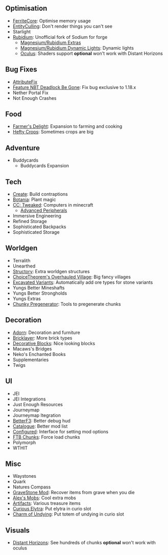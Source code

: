 ## Optimisation

- [FerriteCore](https://modrinth.com/mod/ferrite-core): Optimise memory usage
- [EntityCulling](https://modrinth.com/mod/entityculling): Don't render things
  you can't see
- Starlight
- [Rubidium](https://www.curseforge.com/minecraft/mc-mods/rubidium): Unofficial
  fork of Sodium for forge
  - [Magnesium/Rubidium Extras](https://www.curseforge.com/minecraft/mc-mods/magnesium-extras)
  - [Magnesium/Rubidium Dynamic Lights](https://www.curseforge.com/minecraft/mc-mods/dynamiclights-reforged):
    Dynamic lights
  - [Oculus](https://www.curseforge.com/minecraft/mc-mods/oculus): Shaders
    support **optional** won't work with Distant Horizons

## Bug Fixes

- [AttributeFix](https://www.curseforge.com/minecraft/mc-mods/attributefix)
- [Feature NBT Deadlock Be Gone](https://modrinth.com/mod/feature-nbt-deadlock-be-gone):
  Fix bug exclusive to 1.18.x
- Nether Portal Fix
- Not Enough Crashes

## Food

- [Farmer's Delight](https://www.curseforge.com/minecraft/mc-mods/farmers-delight):
  Expansion to farming and cooking
- [Hefty Crops](https://modrinth.com/mod/hefty-crops): Sometimes crops are big

## Adventure

- Buddycards
  - Buddycards Expansion

## Tech

- [Create](https://www.curseforge.com/minecraft/mc-mods/create): Build
  contraptions
- [Botania](https://www.curseforge.com/minecraft/mc-mods/botania): Plant magic
- [CC: Tweaked](https://modrinth.com/mod/cc-tweaked): Computers in minecraft
  - [Advanced Peripherals](https://modrinth.com/mod/advancedperipherals)
- Immersive Engineering
- Refined Storage
- Sophisticated Backpacks
- Sophisticated Storage

## Worldgen

- Terralith
- Unearthed
- [Structory](https://www.curseforge.com/minecraft/mc-mods/structory): Extra
  worldgen structures
- [ChoiceTheorem's Overhauled Village](https://modrinth.com/mod/ct-overhaul-village):
  Big fancy villages
- [Excavated Variants](https://www.curseforge.com/minecraft/mc-mods/excavated-variants):
  Automatically add ore types for stone variants
- Yungs Better Mineshafts
- Yungs Better Strongholds
- Yungs Extras
- [Chunky Pregenerator](https://modrinth.com/mod/chunky): Tools to pregenerate
  chunks

## Decoration

- [Adorn](https://modrinth.com/mod/adorn): Decoration and furniture
- [Bricklayer](https://www.curseforge.com/minecraft/mc-mods/bricklayer): More
  brick types
- [Decorative Blocks](https://www.curseforge.com/minecraft/mc-mods/decorative-blocks):
  Nice looking blocks
- Macaws's Bridges
- Neko's Enchanted Books
- Supplementaries
- Twigs

## UI

- JEI
- JEI Integrations
- Just Enough Resources
- Journeymap
- Journeymap Itegration
- [BetterF3](https://modrinth.com/mod/betterf3): Better debug hud
- [Catalogue](https://www.curseforge.com/minecraft/mc-mods/catalogue): Better
  mod list
- [Configured](https://www.curseforge.com/minecraft/mc-mods/configured):
  Interface for setting mod options
- [FTB Chunks](https://www.curseforge.com/minecraft/mc-mods/ftb-chunks-forge):
  Force load chunks
- Polymorph
- WTHIT

## Misc

- Waystones
- Quark
- Natures Compass
- [GraveStone Mod](https://www.curseforge.com/minecraft/mc-mods/gravestone-mod):
  Recover items from grave when you die
- [Alex's Mobs](https://www.curseforge.com/minecraft/mc-mods/alexs-mobs): Cool
  extra mobs
- [Artifacts](https://www.curseforge.com/minecraft/mc-mods/artifacts): Various
  treasure items
- [Curious Elytra](https://www.curseforge.com/minecraft/mc-mods/curious-elytra):
  Put elytra in curio slot
- [Charm of Undying](https://www.curseforge.com/minecraft/mc-mods/charm-of-undying):
  Put totem of undying in curio slot

## Visuals

- [Distant Horizons](https://modrinth.com/mod/distanthorizons): See hundreds of
  chunks **optional** won't work with oculus
